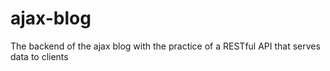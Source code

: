 # ajax-blog
The backend of the ajax blog with the practice of a RESTful API that serves data to clients
